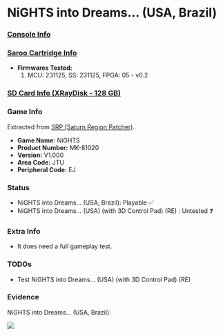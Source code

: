 # NiGHTS into Dreams... (USA, Brazil)

### [Console Info](../../../../../Info/Consoles/VA13/README.md)

### [Saroo Cartridge Info](../../../../../Info/Cartridges/RetroGameParadiseStore/1.32F/README.md)

- <b>Firmwares Tested:</b>
  1. MCU: 231125, SS: 231125, FPGA: 05 - v0.2

### [SD Card Info (XRayDisk - 128 GB)](../../../../../Info/SdCards/XRayDisk/128GB/fat32/README.md)

### Game Info

Extracted from [SRP (Saturn Region Patcher)](https://segaxtreme.net/resources/saturn-region-patcher.81/download).

- <b>Game Name:</b> NiGHTS
- <b>Product Number:</b> MK-81020
- <b>Version:</b> V1.000
- <b>Area Code:</b> JTU
- <b>Peripheral Code:</b> EJ

### Status

- NiGHTS into Dreams... (USA, Brazil): Playable :white_check_mark:
- NiGHTS into Dreams... (USA) (with 3D Control Pad) (RE) : Untested :question:

### Extra Info

- It does need a full gameplay test.

### TODOs

- Test NiGHTS into Dreams... (USA) (with 3D Control Pad) (RE)

### Evidence

NiGHTS into Dreams... (USA, Brazil):

[![](https://img.youtube.com/vi/vZdfZhRnEiA/0.jpg)](https://www.youtube.com/watch?v=vZdfZhRnEiA)
